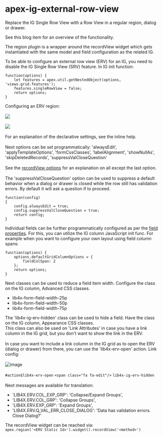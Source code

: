 # apex-ig-external-row-view
Replace the IG Single Row View with a Row View in a regular region, dialog or drawer.

See this blog item for an overview of the functionality.

The region plugin is a wrapper around the recordView widget which gets instantiated with the same model and field configuration as the related IG.

To be able to configure an external row view (ERV) for an IG, you need to disable the IG Single Row View (SRV) feature. In IG init function:

```
function(options) {
    let features = apex.util.getNestedObject(options, 'views.grid.features');
    features.singleRowView = false;
    return options;
}
```
Configuring an ERV region:
<br/><br/>
![](https://github.com/user-attachments/assets/03072dc7-283f-49f4-b300-95be204c9a6a)<br/><br/>
![](https://github.com/user-attachments/assets/e7940f80-7fb2-4171-9249-9ffcad54fd03)
<br/><br/>
For an explanation of the declarative settings, see the inline help.
<br/><br/>
Next options can be set programmatically: 'alwaysEdit', 'applyTemplateOptions', 'formCssClasses', 'labelAlignment', 'showNullAs', 'skipDeletedRecords', 'suppressValCloseQuestion'
<br/><br/>
See the [recordView options](https://docs.oracle.com/en/database/oracle/apex/24.1/aexjs/recordView.html) for an explanation on all except the last option. 
<br/><br/>
The 'suppressValCloseQuestion' option can be used to suppress a default behavior when a dialog or drawer is closed while the row still has validation errors. By default it will ask a question if to proceed. 
<br/>
```
function(config)
{
    config.alwaysEdit = true;
    config.suppressValCloseQuestion = true;
    return config;
}
```
Individual fields can be further programmatically configured as per the [field properties](https://docs.oracle.com/en/database/oracle/apex/24.1/aexjs/recordView.html#fields). For this, you can utilize the IG column JavaScript init func. For example when you want to configure your own layout using field column spans: 
```
function(options) {
    options.defaultGridColumnOptions = {
        fieldColSpan: 2
    };
    return options;
}
```
Next classes can be used to reduce a field item width. Configure the class on the IG column, Advanced CSS classes.<br/>
* lib4x-form-field-width-25p
* lib4x-form-field-width-50p
* lib4x-form-field-width-75p

The 'lib4x-ig-erv-hidden' class can be used to hide a field. Have the class on the IG column, Appearance CSS classes.<br/>
This class can also be used on 'Link Attributes' in case you have a link column in the IG grid, but you don't want to show the link in the ERV.
<br/><br/>
In case you want to include a link column in the IG grid as to open the ERV (dialog or drawer) from there, you can use the 'lib4x-erv-open' action. Link config:
<br/><br/>
![image](https://github.com/user-attachments/assets/2c6a493f-d4ff-4999-b62b-7677211e1205)
<br/><br/>
`#action$lib4x-erv-open`
`<span class="fa fa-edit"/>`
`lib4x-ig-erv-hidden`
<br/><br/>
Next messages are available for translation:<br/>
* 'LIB4X.ERV.COL_EXP_GRP': 'Collapse/Expand Groups',
* 'LIB4X.ERV.COL_GRP': 'Collapse Groups',
* 'LIB4X.ERV.EXP_GRP': 'Expand Groups',
* 'LIB4X.ERV.Q_VAL_ERR_CLOSE_DIALOG': 'Data has validation errors. Close Dialog?'
  
The recordView widget can be reached via: <br/>
`apex.region('<ERV Static Id>').widget().recordView('<method>')` <br/>


            




